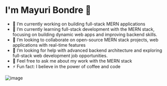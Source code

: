 # I'm Mayuri Bondre 👋



- 🔭 I’m currently working on building full-stack MERN applications
- 🌱 I’m currently learning full-stack development with the MERN stack, focusing on building dynamic web apps and improving backend skills.
- 👯 I’m looking to collaborate on  open-source MERN stack projects, web applications with real-time features
- 🤔 I’m looking for help with advanced backend architecture and exploring full-stack web development job opportunities.
- 💬 Feel free to ask me about my work with the MERN stack
- ⚡ Fun fact: I believe in the power of coffee and code


![image](https://github.com/user-attachments/assets/97d298ea-919f-4d64-9ab6-93f6377d9695)
